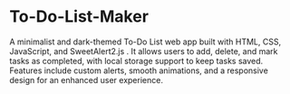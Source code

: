 # To-Do-List-Maker
A minimalist and dark-themed To-Do List web app built with HTML, CSS, JavaScript, and SweetAlert2.js . It allows users to add, delete, and mark tasks as completed, with local storage support to keep tasks saved. Features include custom alerts, smooth animations, and a responsive design for an enhanced user experience.
